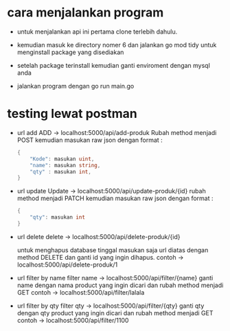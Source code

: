 # cara menjalankan program

- untuk menjalankan api ini pertama clone terlebih dahulu.

- kemudian masuk ke directory nomer 6 dan jalankan go mod tidy untuk menginstall package  yang disediakan

- setelah package terinstall kemudian ganti enviroment dengan mysql anda

- jalankan program dengan go run main.go


# testing lewat postman
- url add
    ADD -> localhost:5000/api/add-produk
    Rubah method menjadi POST kemudian masukan raw json dengan format :
    ```go
    {
        "Kode": masukan uint,
        "name": masukan string,
        "qty" : masukan int,
    }
    ```

- url update
    Update -> localhost:5000/api/update-produk/{id}
    rubah method menjadi PATCH kemudian masukan raw json dengan format :
    ```go
    {
        "qty": masukan int
    }
    ```

- url delete 
    delete -> localhost:5000/api/delete-produk/{id}

    untuk menghapus database tinggal masukan saja url diatas dengan method DELETE dan ganti id yang ingin dihapus.
    contoh -> localhost:5000/api/delete-produk/1


- url filter by name
    filter name -> localhost:5000/api/filter/{name}
    ganti name dengan nama product yang ingin dicari dan rubah method menjadi GET
    contoh -> localhost:5000/api/filter/lalala

- url filter by qty
    filter qty -> localhost:5000/api/filter/{qty}
    ganti qty dengan qty product yang ingin dicari dan rubah method menjadi GET
    contoh -> localhost:5000/api/filter/1100